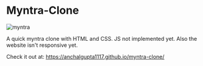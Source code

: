 # Myntra-Clone

![myntra](https://github.com/AnchalGupta1117/myntra-clone/assets/168543839/05347e5b-e535-46f6-a5be-5e5f9b6b82f3)



A quick myntra clone with HTML and CSS. JS not implemented yet. Also the website isn't responsive yet.
<br>

Check it out at: https://anchalgupta1117.github.io/myntra-clone/


